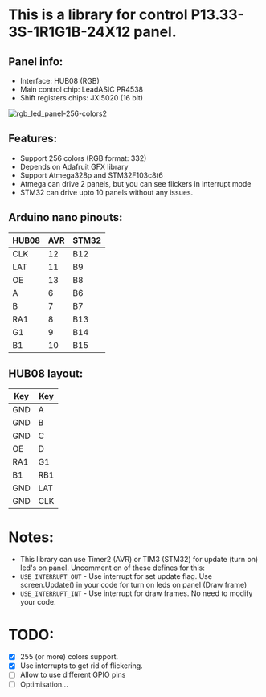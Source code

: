 # This is a library for control P13.33-3S-1R1G1B-24X12 panel.

## Panel info:
* Interface: HUB08 (RGB)
* Main control chip: LeadASIC PR4538
* Shift registers chips: JXI5020 (16 bit)

![rgb_led_panel-256-colors2](https://user-images.githubusercontent.com/3135063/31408538-5ef9a728-ae22-11e7-9c12-78d0051538ab.jpg)

## Features:
* Support 256 colors (RGB format: 332)
* Depends on Adafruit GFX library
* Support Atmega328p and STM32F103c8t6
* Atmega can drive 2 panels, but you can see flickers in interrupt mode
* STM32 can drive upto 10 panels without any issues.

## Arduino nano pinouts:
HUB08 |  AVR | STM32
------|------|-------
CLK   |  12  |  B12
LAT   |  11  |  B9
OE    |  13  |  B8
A     |  6   |  B6
B     |  7   |  B7
RA1   |  8   |  B13
G1    |  9   |  B14
B1    |  10  |  B15

## HUB08 layout:
Key  |  Key
-----|-----
GND  |    A
GND  |    B
GND  |    C
OE   |    D
RA1  |   G1
B1   |  RB1
GND  |  LAT
GND  |  CLK

# Notes:
* This library can use Timer2 (AVR) or TIM3 (STM32) for update (turn on) led's on panel. Uncomment on of these defines for this:
* `USE_INTERRUPT_OUT` - Use interrupt for set update flag. Use screen.Update() in your code for turn on leds on panel (Draw frame)
* `USE_INTERRUPT_INT` - Use interrupt for draw frames. No need to modify your code.

# TODO:
- [x] 255 (or more) colors support.
- [x] Use interrupts to get rid of flickering.
- [ ] Allow to use different GPIO pins
- [ ] Optimisation...
